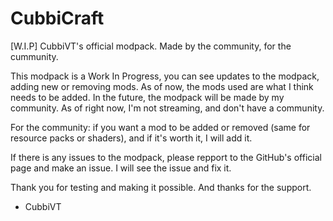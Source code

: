 # CubbiCraft
[W.I.P] CubbiVT's official modpack. Made by the community, for the cummunity.


This modpack is a Work In Progress, you can see updates to the modpack, adding new or removing mods. As of now, the mods used are what I think needs to be added. In the future, the modpack will be made by my community. As of right now, I'm not streaming, and don't have a community.

For the community: if you want a mod to be added or removed (same for resource packs or shaders), and if it's worth it, I will add it.

If there is any issues to the modpack, please repport to the GitHub's official page and make an issue. I will see the issue and fix it.

Thank you for testing and making it possible. And thanks for the support.
- CubbiVT
